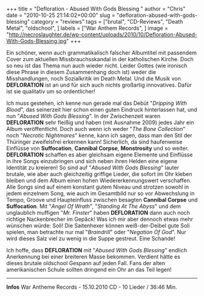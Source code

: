 +++
title = "Defloration - Abused With Gods Blessing "
author = "Chris"
date = "2010-10-25 21:14:02+00:00"
slug = "defloration-abused-with-gods-blessing"
category = "reviews"
tags = ["brutal", "CD-Reviews", "Death Metal", "oldschool", ]
labels = ["War Anthem Records", ]
image = "http://necroslaughter.de/wp-content/uploads/2010/10/Defloration-Abused-With-Gods-Blessing.jpg"
+++

Ein schöner, wenn auch grammatikalisch falscher Albumtitel mit passendem Cover zum aktuellen Missbrauchsskandal in der katholischen Kirche. Doch so neu ist das Thema nun auch wieder nicht. Leider Gottes (wie ironisch diese Phrase in diesem Zusammenhang doch ist) weder die Misshandlungen, noch Sozialkritik im Death Metal. Und die Musik von **DEFLORATION** ist an und für sich auch nichts großartig innovatives. Dafür ist sie qualitativ um so ordentlicher!

Ich muss gestehen, ich kenne nun gerade mal das Debüt "_Dripping With Blood_", das seinerzeit hier schon einen guten Eindruck hinterlassen hat, und nun "_Abused With Gods Blessing_". In der Zwischenzeit waren **DEFLORATION** sehr fleißig und haben (mit Ausnahme 2009) jedes Jahr ein Album veröffentlicht. Doch auch wenn ich weder "_The Bone Collection_" noch "_Necrotic Nightmares_" kenne, kann ich sagen, dass man den Stil der Thüringer zweifelsfrei erkennen kann! Sicherlich, da sind haufenweise Einflüsse von **Suffocation**, **Cannibal Corpse**, **Monstrosity** und so weiter. **DEFLORATION** schaffen es aber gleichsam eigene Elemente und Einflüsse in ihre Songs einzubringen und sich neben ihren Helden eine eigene Identität zu kreieren!
So sind auf "_Abused With Gods Blessing_" lauter brutale, wie aber auch gleichzeitig griffige Lieder, die sofort im Ohr kleben bleiben und dem Album einen hohen Wiedererkennungswert verschaffen. Alle Songs sind auf einem konstant gutem Niveau und strotzen sowohl in jedem einzelnem Song, wie auch im Gesamtbild nur so vor Abwechslung in Tempo, Groove und Haupteinfluss zwischen besagten **Cannibal Corpse** und **Suffocation**. Mit "_Angel Of Wrath_", "_Standing At The Abyss_" und dem unglaublich muffigen "_Mr. Finster_" haben **DEFLORATION** dann auch noch richtige Nackenbrecher im Gepäck!
Was ich mir aber dennoch etwas mehr wünschen würde: Soli! Die Saitenhexer können weiß-der-Deibel gute Soli spielen, man betrachte nur mal "_Braindrill_" oder "_Negation Of God_". Nur wird dieses Salz viel zu wenig in die Suppe gestreut. Eine Schande!

Ich hoffe, dass **DEFLORATION** mit "_Abused With Gods Blessing_" endlich Anerkennung bei einer breiteren Masse bekommen. Verdient hätte es dieses brutale oldschool Gespann auf jeden Fall. Fans der alten amerikanischen Schule sollten dringend ein Ohr an das Teil legen!





---
**Infos**
War Antheme Records - 15.10.2010
CD - 10 Lieder / 36:46 Min.
